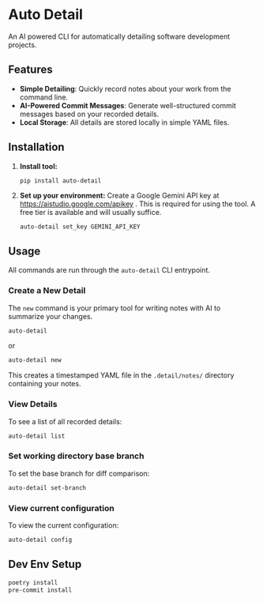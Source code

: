 # Auto Detail

An AI powered CLI for automatically detailing software development projects.

## Features

- **Simple Detailing**: Quickly record notes about your work from the command line.
- **AI-Powered Commit Messages**: Generate well-structured commit messages based on your recorded details.
- **Local Storage**: All details are stored locally in simple YAML files.

## Installation

1.  **Install tool:**
    ```bash
    pip install auto-detail
    ```

2.  **Set up your environment:**
    Create a Google Gemini API key at https://aistudio.google.com/apikey . This is required for using the tool. A free tier is available and will usually suffice.
    ```
    auto-detail set_key GEMINI_API_KEY
    ```

## Usage

All commands are run through the `auto-detail` CLI entrypoint.

### Create a New Detail
The `new` command is your primary tool for writing notes with AI to summarize your changes.
```bash
auto-detail
```

or

```bash
auto-detail new
```

This creates a timestamped YAML file in the `.detail/notes/` directory containing your
notes.

### View Details
To see a list of all recorded details:
```bash
auto-detail list
```

### Set working directory base branch
To set the base branch for diff comparison:
```bash
auto-detail set-branch
```

### View current configuration
To view the current configuration:
```bash
auto-detail config
```

## Dev Env Setup
```bash
poetry install
pre-commit install
```
